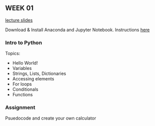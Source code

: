 ## WEEK 01

[lecture slides](https://docs.google.com/presentation/d/1FwmxJYR9ZxeNCWQaingqzl6ZpXyu_UPE6Vc5xEcvKeo/edit?usp=sharing)

Download & Install Anaconda and Jupyter Notebook. Instructions [here](https://www.notion.so/anaconda-jupter-notebook-9315faf27f41489aa06806a2851c04e2)

### Intro to Python
Topics:
- Hello World!
- Variables
- Strings, Lists, Dictionaries
- Accessing elements
- For loops
- Conditionals
- Functions

### Assignment
Psuedocode and create your own calculator